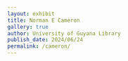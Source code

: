 ```yaml
---
layout: exhibit
title: Norman E Cameron 
gallery: true
author: University of Guyana Library
publish_date: 2024/06/24
permalink: /cameron/
--- 
```


